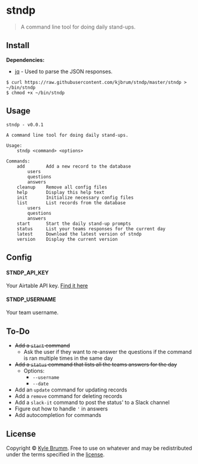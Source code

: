 # stndp

> A command line tool for doing daily stand-ups.


## Install

__Dependencies:__

- [jq](https://stedolan.github.io/jq) - Used to parse the JSON responses.

```
$ curl https://raw.githubusercontent.com/kjbrum/stndp/master/stndp > ~/bin/stndp
$ chmod +x ~/bin/stndp
```


## Usage

```
stndp - v0.0.1

A command line tool for doing daily stand-ups.

Usage:
    stndp <command> <options>

Commands:
    add        Add a new record to the database
        users
        questions
        answers
    cleanup    Remove all config files
    help       Display this help text
    init       Initialize necessary config files
    list       List records from the database
        users
        questions
        answers
    start      Start the daily stand-up prompts
    status     List your teams responses for the current day
    latest     Download the latest version of stndp
    version    Display the current version
```


## Config

#### STNDP_API_KEY

Your Airtable API key. [Find it here](https://airtable.com/account)

#### STNDP_USERNAME

Your team username.


## To-Do

- ~~Add a `start` command~~
    - Ask the user if they want to re-answer the questions if the command is ran multiple times in the same day
- ~~Add a `status` command that lists all the teams answers for the day~~
    - Options:
        - `--username`
        - `--date`
- Add an `update` command for updating records
- Add a `remove` command for deleting records
- Add a `slack-it` command to post the status' to a Slack channel
- Figure out how to handle `'` in answers
- Add autocompletion for commands


## License

Copyright © [Kyle Brumm](http://kylebrumm.com). Free to use on whatever and may be redistributed under the terms specified in the [license](LICENSE.md).
